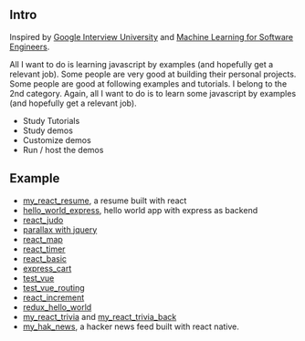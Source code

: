 ## Intro

Inspired by [Google Interview University](https://github.com/jwasham/google-interview-university) and [Machine Learning for Software Engineers](https://github.com/ZuzooVn/machine-learning-for-software-engineers#why-use-it). 

All I want to do is learning javascript by examples (and hopefully get a relevant job). Some people are very good at building their personal projects. Some people are good at following examples and tutorials. I belong to the 2nd category. Again, all I want to do is to learn some javascript by examples (and hopefully get a relevant job).

* Study Tutorials
* Study demos
* Customize demos
* Run / host the demos

## Example

* [my_react_resume](http://resume.shopshop.space), a resume built with react
* [hello_world_express](https://github.com/kenpeter/hello_world_express), hello world app with express as backend
* [react_judo](https://github.com/kenpeter/react_judo)
* [parallax with jquery](https://github.com/kenpeter/parallax)
* [react_map](https://github.com/kenpeter/react_map)
* [react_timer](https://github.com/kenpeter/react_timer)
* [react_basic](https://github.com/kenpeter/react_basic)
* [express_cart](https://github.com/kenpeter/express_cart)
* [test_vue](https://github.com/kenpeter/test_vue) 
* [test_vue_routing](https://github.com/kenpeter/test_vue_routing)
* [react_increment](https://github.com/kenpeter/react_increment)
* [redux_hello_world](https://github.com/kenpeter/redux_hello_world)
* [my_react_trivia](https://github.com/kenpeter/my_react_trivia) and [my_react_trivia_back](https://github.com/kenpeter/my_react_trivia_back)
* [my_hak_news](https://github.com/kenpeter/my_hak_news), a hacker news feed built with react native.
